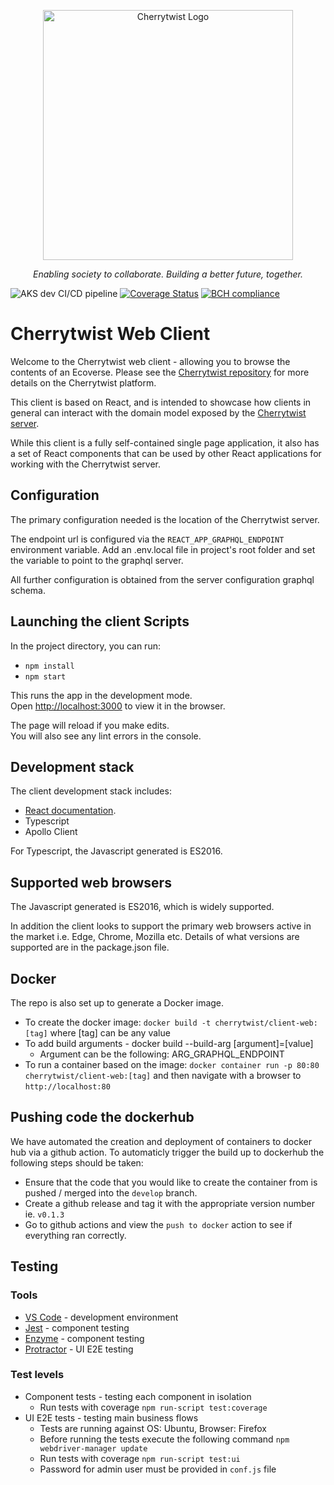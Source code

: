 <p align="center">
  <a href="http://cherrytwist.org/" target="blank"><img src="https://cherrytwist.org/uploads/logos/CT-logo-teal-transparent.svg" width="400" alt="Cherrytwist Logo" /></a>
</p>
<p align="center"><i>Enabling society to collaborate. Building a better future, together.</i></p>

![AKS dev CI/CD pipeline](https://github.com/cherrytwist/Client.Web/workflows/AKS%20dev%20CI/CD%20pipeline/badge.svg?branch=develop)
[![Coverage Status](https://coveralls.io/repos/github/cherrytwist/Client.Web/badge.svg?branch=develop)](https://coveralls.io/github/cherrytwist/Client.Web?branch=develop)
[![BCH compliance](https://bettercodehub.com/edge/badge/cherrytwist/Client.Web?branch=develop)](https://bettercodehub.com/)

# Cherrytwist Web Client

Welcome to the Cherrytwist web client - allowing you to browse the contents of an Ecoverse. Please see the [Cherrytwist repository](../cherrytwist) for more details on the Cherrytwist platform.

This client is based on React, and is intended to showcase how clients in general can interact with the domain model exposed by the [Cherrytwist server](../server).

While this client is a fully self-contained single page application, it also has a set of React components that can be used by other React applications for working with the Cherrytwist server.

## Configuration

The primary configuration needed is the location of the Cherrytwist server.

The endpoint url is configured via the `REACT_APP_GRAPHQL_ENDPOINT` environment variable. Add an .env.local file in project's root folder and set the variable to point to the graphql server.

All further configuration is obtained from the server configuration graphql schema.

## Launching the client Scripts

In the project directory, you can run:

- `npm install`
- `npm start`

This runs the app in the development mode.<br />
Open [http://localhost:3000](http://localhost:3000) to view it in the browser.

The page will reload if you make edits.<br />
You will also see any lint errors in the console.

## Development stack

The client development stack includes:

- [React documentation](https://reactjs.org/).
- Typescript
- Apollo Client

For Typescript, the Javascript generated is ES2016.

## Supported web browsers

The Javascript generated is ES2016, which is widely supported.

In addition the client looks to support the primary web browsers active in the market i.e. Edge, Chrome, Mozilla etc. Details of what versions are supported are in the package.json file.

## Docker

The repo is also set up to generate a Docker image.

- To create the docker image: `docker build -t cherrytwist/client-web:[tag]` where [tag] can be any value
- To add build arguments - docker build --build-arg [argument]=[value]
  - Argument can be the following: ARG_GRAPHQL_ENDPOINT
- To run a container based on the image: `docker container run -p 80:80 cherrytwist/client-web:[tag]` and then navigate with a browser to `http://localhost:80`

## Pushing code the dockerhub

We have automated the creation and deployment of containers to docker hub via a github action. To automaticly trigger the build up to dockerhub the following steps should be taken:

- Ensure that the code that you would like to create the container from is pushed / merged into the `develop` branch.
- Create a github release and tag it with the appropriate version number ie. `v0.1.3`
- Go to github actions and view the `push to docker` action to see if everything ran correctly.

## Testing

### Tools

- [VS Code](https://code.visualstudio.com/) - development environment
- [Jest](https://jestjs.io/) - component testing
- [Enzyme](https://enzymejs.github.io/enzyme/) - component testing
- [Protractor](https://www.protractortest.org/#/) - UI E2E testing

### Test levels

- Component tests - testing each component in isolation
  - Run tests with coverage `npm run-script test:coverage`
- UI E2E tests - testing main business flows
  - Tests are running against OS: Ubuntu, Browser: Firefox
  - Before running the tests execute the following command `npm webdriver-manager update`
  - Run tests with coverage `npm run-script test:ui`
  - Password for admin user must be provided in `conf.js` file
